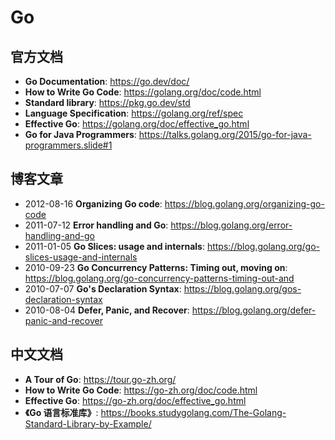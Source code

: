 # Go

## 官方文档

- **Go Documentation**: https://go.dev/doc/
- **How to Write Go Code**: https://golang.org/doc/code.html
- **Standard library**: https://pkg.go.dev/std
- **Language Specification**: https://golang.org/ref/spec
- **Effective Go**: https://golang.org/doc/effective_go.html
- **Go for Java Programmers**: https://talks.golang.org/2015/go-for-java-programmers.slide#1

## 博客文章

- 2012-08-16 **Organizing Go code**: https://blog.golang.org/organizing-go-code
- 2011-07-12 **Error handling and Go**: https://blog.golang.org/error-handling-and-go
- 2011-01-05 **Go Slices: usage and internals**: https://blog.golang.org/go-slices-usage-and-internals
- 2010-09-23 **Go Concurrency Patterns: Timing out, moving
  on**: https://blog.golang.org/go-concurrency-patterns-timing-out-and
- 2010-07-07 **Go's Declaration Syntax**: https://blog.golang.org/gos-declaration-syntax
- 2010-08-04 **Defer, Panic, and Recover**: https://blog.golang.org/defer-panic-and-recover

## 中文文档

- **A Tour of Go**: https://tour.go-zh.org/
- **How to Write Go Code**: https://go-zh.org/doc/code.html
- **Effective Go**: https://go-zh.org/doc/effective_go.html
- **《Go 语言标准库》**: https://books.studygolang.com/The-Golang-Standard-Library-by-Example/

